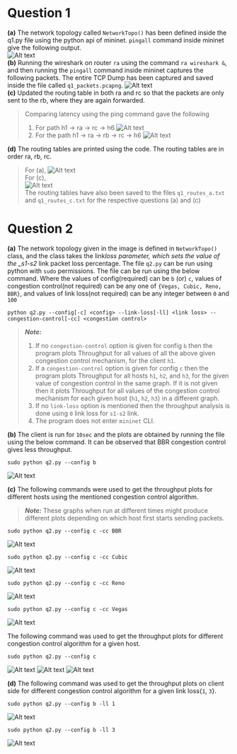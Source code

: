 # Question 1

**(a)** The network topology called `NetworkTopo()` has been defined inside the q1.py file using the python api of mininet. `pingall` command inside mininet give the following output.  
 ![Alt text](images/image.png)  
**(b)** Running the wireshark on router `ra` using the command `ra wireshark &`, and then running the `pingall` command inside mininet captures the following packets. The entire TCP Dump has been captured and saved inside the file called `q1_packets.pcapng`.
![Alt text](images/image1.png)  
**(c)** Updated the routing table in both ra and rc so that the packets are only sent to the rb, where they are again forwarded.

> Comparing latency using the ping command gave the following
>
> 1. For path h1 -> ra -> rc -> h6
>    ![Alt text](images/image2.png)
> 2. For the path h1 -> ra -> rb -> rc -> h6
>    ![Alt text](images/image3.png)

**(d)** The routing tables are printed using the code. The routing tables are in order ra, rb, rc.

> For (a),
> ![Alt text](images/image4.png)  
> For (c),  
> ![Alt text](images/image5.png)  
> The routing tables have also been saved to the files `q1_routes_a.txt` and `q1_routes_c.txt` for the respective questions (a) and (c)

# Question 2

**(a)** The network topology given in the image is defined in `NetworkTopo()` class, and the class takes the link*loss parameter, which sets the value of the \_s1-s2* link packet loss percentage. The file `q2.py` can be run using python with `sudo` permissions. The file can be run using the below command. Where the values of config(required) can be `b` (or) `c`, values of congestion control(not required) can be any one of `{Vegas, Cubic, Reno, BBR}`, and values of link loss(not required) can be any integer between `0` and `100`

```console
python q2.py --config[-c] <config> --link-loss[-ll] <link loss> --congestion-control[-cc] <congestion control>
```

> **_Note:_**
>
> 1. If no `congestion-control` option is given for config `b` then the program plots Throughput for all values of all the above given congestion control mechanism, for the client `h1`.
> 2. If a `congestion-control` option is given for config `c` then the program plots Throughput for all hosts `h1`, `h2`, and `h3`, for the given value of congestion control in the same graph. If it is not given then it plots Throughput for all values of the congestion control mechanism for each given host {`h1`, `h2`, `h3`} in a different graph.
> 3. If no `link-loss` option is mentioned then the throughput analysis is done using `0` link loss for `s1-s2` link.
> 4. The program does not enter `mininet` CLI.

**(b)** The client is run for `10sec` and the plots are obtained by running the file using the below command. It can be observed that BBR congestion control gives less throughput.

```console
sudo python q2.py --config b
```

![Alt text](images/q2_b_all_cc_0.png)

**(c)** The following commands were used to get the throughput plots for different hosts using the mentioned congestion control algorithm.

> **_Note:_** These graphs when run at different times might produce different plots depending on which host first starts sending packets.

```console
sudo python q2.py --config c -cc BBR
```

![Alt text](images/q2_c_bbr.png)

```console
sudo python q2.py --config c -cc Cubic
```

![Alt text](images/q2_c_cubic.png)

```console
sudo python q2.py --config c -cc Reno
```

![Alt text](images/q2_c_reno.png)

```console
sudo python q2.py --config c -cc Vegas
```

![Alt text](images/q2_c_vegas.png)

The following command was used to get the throughput plots for different congestion control algorithm for a given host.

```console
sudo python q2.py --config c
```

![Alt text](images/q2_c_h1.png)
![Alt text](images/q2_c_h2.png)
![Alt text](images/q2_c_h3.png)

**(d)** The following command was used to get the throughput plots on client side for different congestion control algorithm for a given link loss{`1`, `3`}.

```console
sudo python q2.py --config b -ll 1
```

![Alt text](images/q2_b_all_cc_1.png)

```console
sudo python q2.py --config b -ll 3
```

![Alt text](images/q2_b_all_cc_3.png)
